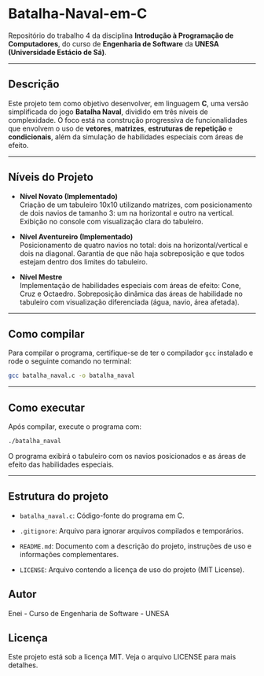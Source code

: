 # Batalha-Naval-em-C

Repositório do trabalho 4 da disciplina **Introdução à Programação de Computadores**, do curso de **Engenharia de Software** da **UNESA (Universidade Estácio de Sá)**.

---

## Descrição

Este projeto tem como objetivo desenvolver, em linguagem **C**, uma versão simplificada do jogo **Batalha Naval**, dividido em três níveis de complexidade. O foco está na construção progressiva de funcionalidades que envolvem o uso de **vetores**, **matrizes**, **estruturas de repetição** e **condicionais**, além da simulação de habilidades especiais com áreas de efeito.

---

## Níveis do Projeto

- **Nível Novato (Implementado)**  
  Criação de um tabuleiro 10x10 utilizando matrizes, com posicionamento de dois navios de tamanho 3: um na horizontal e outro na vertical. Exibição no console com visualização clara do tabuleiro.

- **Nível Aventureiro (Implementado)**  
  Posicionamento de quatro navios no total: dois na horizontal/vertical e dois na diagonal. Garantia de que não haja sobreposição e que todos estejam dentro dos limites do tabuleiro.

- **Nível Mestre**  
  Implementação de habilidades especiais com áreas de efeito: Cone, Cruz e Octaedro. Sobreposição dinâmica das áreas de habilidade no tabuleiro com visualização diferenciada (água, navio, área afetada).

---

## Como compilar

Para compilar o programa, certifique-se de ter o compilador `gcc` instalado e rode o seguinte comando no terminal:

```bash
gcc batalha_naval.c -o batalha_naval
```

---

## Como executar

Após compilar, execute o programa com:

```bash
./batalha_naval
```

O programa exibirá o tabuleiro com os navios posicionados e as áreas de efeito das habilidades especiais.

---

## Estrutura do projeto

- `batalha_naval.c`: Código-fonte do programa em C.

- `.gitignore`: Arquivo para ignorar arquivos compilados e temporários.

- `README.md`: Documento com a descrição do projeto, instruções de uso e informações complementares.

- `LICENSE`: Arquivo contendo a licença de uso do projeto (MIT License).

## Autor

Enei - Curso de Engenharia de Software - UNESA

## Licença

Este projeto está sob a licença MIT. Veja o arquivo LICENSE para mais detalhes.
